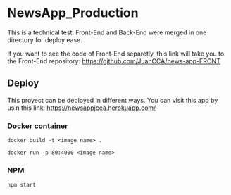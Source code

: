 # NewsApp_Production

This is a technical test. Front-End and Back-End were merged in one directory for deploy ease.

If you want to see the code of Front-End separetly, this link will take you to the Front-End repository: https://github.com/JuanCCA/news-app-FRONT


## Deploy
This proyect can be deployed in different ways. 
You can visit this app by usin this link:
  https://newsappjcca.herokuapp.com/


### Docker container

``` docker build -t <image name> . ```

``` docker run -p 80:4000 <image name> ```

### NPM
``` npm start ```

